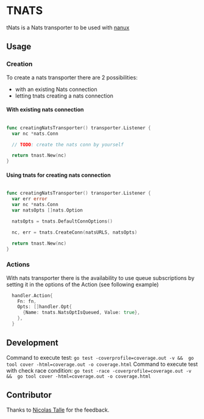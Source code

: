 # TNATS

tNats is a Nats transporter to be used with [nanux](https://github.com/nanux-io/nanux)

## Usage

### Creation

To create a nats transporter there are 2 possibilities:

* with an existing Nats connection
* letting tnats creating a nats connection

#### With existing nats connection

```go

func creatingNatsTransporter() transporter.Listener {
  var nc *nats.Conn

  // TODO: create the nats conn by yourself

  return tnast.New(nc)
}

```

#### Using tnats for creating nats connection

```go

func creatingNatsTransporter() transporter.Listener {
  var err error
  var nc *nats.Conn
  var natsOpts []nats.Option

  natsOpts = tnats.DefaultConnOptions()

  nc, err = tnats.CreateConn(natsURLS, natsOpts)

  return tnast.New(nc)
}

```

### Actions

With nats transporter there is the availability to use queue subscriptions by 
setting it in the options of the Action (see following example)

```go
  handler.Action{
    Fn: fn,
    Opts: []handler.Opt{
      {Name: tnats.NatsOptIsQueued, Value: true},
    },
  }
```

## Development

Command to execute test: `go test -coverprofile=coverage.out -v &&  go tool cover -html=coverage.out -o coverage.html`
Command to execute test with check race condition: `go test -race -coverprofile=coverage.out -v &&  go tool cover -html=coverage.out -o coverage.html`

## Contributor

Thanks to [Nicolas Talle](https://github.com/nicolab) for the feedback.
